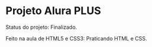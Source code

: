 <h1> Projeto Alura PLUS</h1>

<p> Status do projeto: Finalizado.</p>
<p> Feito na aula de HTML5 e CSS3: Praticando HTML e CSS.</p>



